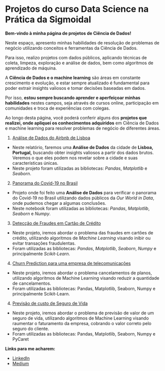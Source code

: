 # Projetos do curso Data Science na Prática da Sigmoidal

**Bem-vindo à minha página de projetos de Ciência de Dados!** 

Neste espaço, apresento minhas habilidades de resolução de problemas de negócio utilizando conceitos e ferramentas da Ciência de Dados. 

Para isso, realizo projetos com dados públicos, aplicando técnicas de coleta, limpeza, exploração e análise de dados, bem como algoritmos de aprendizado de máquina.

A **Ciência de Dados e o machine learning** são áreas em constante crescimento e evolução, e estar sempre atualizado é fundamental para poder extrair insights valiosos e tomar decisões baseadas em dados. 

Por isso, **estou sempre buscando aprender e aperfeiçoar minhas habilidades** nestes campos, seja através de cursos online, participação em comunidades e troca de experiências com colegas.

Ao longo desta página, você poderá conferir alguns dos **projetos que realizei, onde apliquei os conhecimentos adquiridos** em Ciência de Dados e machine learning para resolver problemas de negócio de diferentes áreas.

1. [Análise de Dados do Airbnb de Lisboa](https://github.com/oemeferreira/sigmoidal-projetos/blob/main/Analise-de-Dados-Pandas/Analisando_os_Dados_do_Airbnb.ipynb)

- Neste relatório, faremos uma **Análise de Dados** da cidade de **Lisboa, Portugal,** buscando obter insights valiosos a partir dos dados brutos. Veremos o  que eles podem nos revelar sobre a cidade e suas características únicas.
- Neste projeto foram utilizadas as bibliotecas: *Pandas*, *Matplotlib* e *Seaborn*.

2. [Panorama do Covid-19 no Brasil](https://github.com/oemeferreira/sigmoidal-projetos/blob/main/VIsualizacao%20de%20Dados/Panorama_do_COVID_19_no_Brasil.ipynb)

- Projeto onde foi feito uma **Análise de Dados** para verificar o panorama do Covid-19 no Brasil utilizando dados públicos da *Our World in Data*, onde pudemos chegar a algumas conclusões.
- Neste notebook foram utilizadas as bibliotecas: *Pandas*, *Matplotlib*, *Seaborn* e *Numpy*.

3. [Detecção de Fraudes em Cartão de Crédito](https://github.com/oemeferreira/sigmoidal-projetos/blob/main/Introducao-Machine-Learning/Deteccao_de_Fraude_em_Cartoes_de_Credito.ipynb)
- Neste projeto, iremos abordar o problema das fraudes em cartões de crédito, utilizando algoritmos de *Machine Learning* visando inibir ou evitar transações fraudulentas.
- Foram utilizadas as bibliotecas: *Pandas*, *Matplotlib*, *Seaborn*, *Numpy* e principalmente *Scikit-Learn*.

4. [Churn Prediction para uma empresa de telecomunicações](https://github.com/oemeferreira/sigmoidal-projetos/blob/main/Machine-Learning-Avancado/Churn_Prediction_para_empresa_Hyperconnect_Telecom.ipynb)
- Neste projeto, iremos abordar o problema cancelamentos de planos, utilizando algoritmos de Machine Learning visando reduzir a quantidade de cancelamentos.
- Foram utilizadas as bibliotecas: Pandas, Matplotlib, Seaborn, Numpy e principalmente Scikit-Learn.

4. [Previsão de custo de Seguro de Vida](https://github.com/oemeferreira/sigmoidal-projetos/blob/main/AutoML-Regressao/Previsao_custo_seguro_vida_com_PyCaret.ipynb)
- Neste projeto, iremos abordar o problema de previsão de valor de um seguro de vida, utilizando algoritmos de Machine Learning visando raumentar o faturamento da empresa, cobrando o valor correto pelo seguro do cliente.
- Foram utilizadas as bibliotecas: Pandas, Matplotlib, Seaborn, Numpy e PyCaret

**Links para me acharem:**
* [LinkedIn](https://www.linkedin.com/in/oemeferreira)
* [Medium](https://medium.com/@emeferreira)
